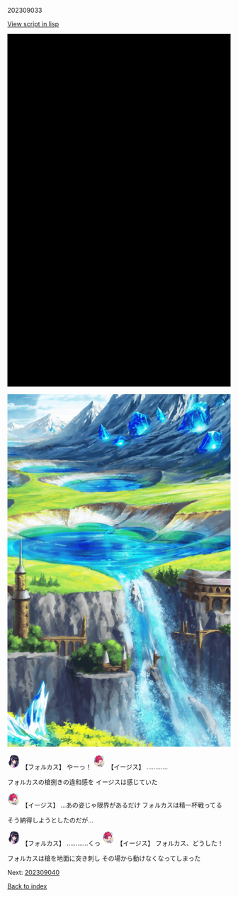 202309033

[View script in lisp](../scripts/202309033.txt)

![bg_black.png](../images/backgrounds/bg_black.png)

![highland.png](../images/backgrounds/highland.png)

<img src="../images/units/301811.png" alt="301811.png" height="34"/>
【フォルカス】
やーっ！

<img src="../images/units/62000111.png" alt="62000111.png" height="34"/>
【イージス】
…………

フォルカスの槍捌きの違和感を
イージスは感じていた

<img src="../images/units/62000111.png" alt="62000111.png" height="34"/>
【イージス】
…あの姿じゃ限界があるだけ
フォルカスは精一杯戦ってる

そう納得しようとしたのだが…

<img src="../images/units/301811.png" alt="301811.png" height="34"/>
【フォルカス】
…………くっ

<img src="../images/units/62000111.png" alt="62000111.png" height="34"/>
【イージス】
フォルカス、どうした！

フォルカスは槍を地面に突き刺し
その場から動けなくなってしまった


Next: [202309040](202309040.md)

[Back to index](index.md)
